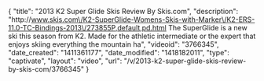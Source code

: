 {
    "title": "2013 K2 Super Glide Skis Review By Skis.com",
    "description": "http:\/\/www.skis.com\/K2-SuperGlide-Womens-Skis-with-Marker\/K2-ERS-11.0-TC-Bindings-2013\/273855P,default,pd.html  The SuperGlide is a new ski this season from K2. Made for the athletic intermediate or the expert that enjoys skiing everything the mountain ha",
    "videoid": "3766345",
    "date_created": "1411361177",
    "date_modified": "1418182011",
    "type": "captivate",
    "layout": "video",
    "url": "\/v\/2013-k2-super-glide-skis-review-by-skis-com\/3766345"
}